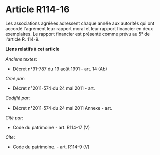# Article R114-16

Les associations agréées adressent chaque année aux autorités qui ont accordé l'agrément leur rapport moral et leur rapport
financier en deux exemplaires. Le rapport financier est présenté comme prévu au 5° de l'article R. 114-9.

**Liens relatifs à cet article**

_Anciens textes_:

  - Décret n°91-787 du 19 août 1991 - art. 14 (Ab)

_Créé par_:

  - Décret n°2011-574 du 24 mai 2011  - art.

_Codifié par_:

  - Décret n°2011-574 du 24 mai 2011 Annexe - art.

_Cité par_:

  - Code du patrimoine - art. R114-17 (V)

_Cite_:

  - Code du patrimoine. - art. R114-9 (V)
